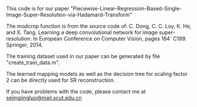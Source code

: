 This code is for our paper "Piecewise-Linear-Regression-Based-Single-Image-Super-Resolution-via-Hadamard-Transform"

The modcrop function is from the source code of:
C. Dong, C. C. Loy, K. He, and X. Tang. Learning a deep convolutional network for image super-resolution. In European Conference on Computer Vision, pages 184¨C199.
Springer, 2014.

The training dataset used in our paper can be generated by file "create_train_data.m".

The learned mapping models as well as the decision tree for scaling factor 2 can be directly used for SR reconstruction.

If you have problems with the code, please contact me at sejingjingluo@mail.scut.edu.cn
